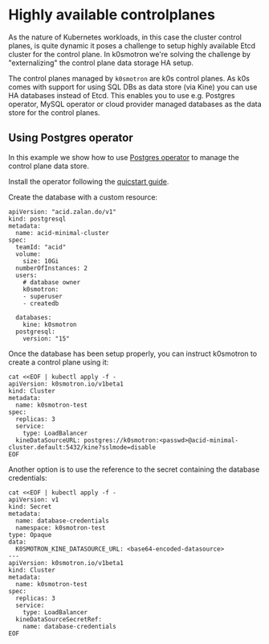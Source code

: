 # Highly available controlplanes

As the nature of Kubernetes workloads, in this case the cluster control planes, is quite dynamic it poses a challenge to setup highly available Etcd cluster for the control plane. In k0smotron we're solving the challenge by "externalizing" the control plane data storage HA setup.

The control planes managed by `k0smotron` are k0s control planes. As k0s comes with support for using SQL DBs as data store (via Kine) you can use HA databases instead of Etcd. This enables you to use e.g. Postgres operator, MySQL operator or cloud provider managed databases as the data store for the control planes.

## Using Postgres operator

In this example we show how to use [Postgres operator](https://postgres-operator.readthedocs.io/en/latest/) to manage the control plane data store.

Install the operator following the [quicstart guide](https://postgres-operator.readthedocs.io/en/latest/quickstart/).

Create the database with a custom resource:
```
apiVersion: "acid.zalan.do/v1"
kind: postgresql
metadata:
  name: acid-minimal-cluster
spec:
  teamId: "acid"
  volume:
    size: 10Gi
  numberOfInstances: 2
  users:
    # database owner
    k0smotron:
    - superuser
    - createdb

  databases:
    kine: k0smotron
  postgresql:
    version: "15"
```

Once the database has been setup properly, you can instruct k0smotron to create a control plane using it:

```shell
cat <<EOF | kubectl apply -f -
apiVersion: k0smotron.io/v1beta1
kind: Cluster
metadata:
  name: k0smotron-test
spec:
  replicas: 3
  service:
    type: LoadBalancer
  kineDataSourceURL: postgres://k0smotron:<passwd>@acid-minimal-cluster.default:5432/kine?sslmode=disable
EOF
```

Another option is to use the reference to the secret containing the database credentials:

```shell
cat <<EOF | kubectl apply -f -
apiVersion: v1
kind: Secret
metadata:
  name: database-credentials
  namespace: k0smotron-test
type: Opaque
data:
  K0SMOTRON_KINE_DATASOURCE_URL: <base64-encoded-datasource>
---
apiVersion: k0smotron.io/v1beta1
kind: Cluster
metadata:
  name: k0smotron-test
spec:
  replicas: 3
  service:
    type: LoadBalancer
  kineDataSourceSecretRef:
    name: database-credentials
EOF
```
